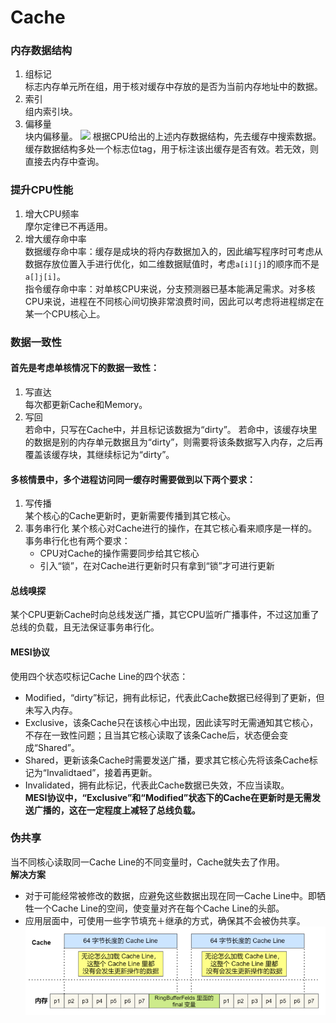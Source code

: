# Cache
### 内存数据结构  
1. 组标记  
   标志内存单元所在组，用于核对缓存中存放的是否为当前内存地址中的数据。
2. 索引  
   组内索引块。
3. 偏移量  
   块内偏移量。
![](../Operation%20System/0.%20Images/Memory%20and%20CPU%20cache.png)
根据CPU给出的上述内存数据结构，先去缓存中搜索数据。缓存数据结构多处一个标志位tag，用于标注该出缓存是否有效。若无效，则直接去内存中查询。

### 提升CPU性能
1. 增大CPU频率  
   摩尔定律已不再适用。
2. 增大缓存命中率  
   数据缓存命中率：缓存是成块的将内存数据加入的，因此编写程序时可考虑从数据存放位置入手进行优化，如二维数据赋值时，考虑`a[i][j]`的顺序而不是`a[]j[i]`。  
   指令缓存命中率：对单核CPU来说，分支预测器已基本能满足需求。对多核CPU来说，进程在不同核心间切换非常浪费时间，因此可以考虑将进程绑定在某一个CPU核心上。

### 数据一致性
#### 首先是考虑单核情况下的数据一致性：
1. 写直达  
   每次都更新Cache和Memory。
2. 写回  
   若命中，只写在Cache中，并且标记该数据为“dirty”。
   若命中，该缓存块里的数据是别的内存单元数据且为“dirty”，则需要将该条数据写入内存，之后再覆盖该缓存块，其继续标记为“dirty”。  
#### 多核情景中，多个进程访问同一缓存时需要做到以下两个要求：
1. 写传播  
   某个核心的Cache更新时，更新需要传播到其它核心。
2. 事务串行化
   某个核心对Cache进行的操作，在其它核心看来顺序是一样的。
   事务串行化也有两个要求：
   * CPU对Cache的操作需要同步给其它核心
   * 引入“锁”，在对Cache进行更新时只有拿到“锁”才可进行更新
#### 总线嗅探
某个CPU更新Cache时向总线发送广播，其它CPU监听广播事件，不过这加重了总线的负载，且无法保证事务串行化。
#### MESI协议
使用四个状态哎标记Cache Line的四个状态：
* Modified，“dirty”标记，拥有此标记，代表此Cache数据已经得到了更新，但未写入内存。
* Exclusive，该条Cache只在该核心中出现，因此读写时无需通知其它核心，不存在一致性问题；且当其它核心读取了该条Cache后，状态便会变成“Shared”。
* Shared，更新该条Cache时需要发送广播，要求其它核心先将该条Cache标记为“Invalidtaed”，接着再更新。
* Invalidated，拥有此标记，代表此Cache数据已失效，不应当读取。  
**MESI协议中，“Exclusive”和“Modified”状态下的Cache在更新时是无需发送广播的，这在一定程度上减轻了总线负载。**

### 伪共享
当不同核心读取同一Cache Line的不同变量时，Cache就失去了作用。  
**解决方案**
* 对于可能经常被修改的数据，应避免这些数据出现在同一Cache Line中。即牺牲一个Cache Line的空间，使变量对齐在每个Cache Line的头部。
* 应用层面中，可使用一些字节填充＋继承的方式，确保其不会被伪共享。
![](0.%20Images/Case%20of%20avoiding%20flase%20sharing%20in%20JVM.png)
